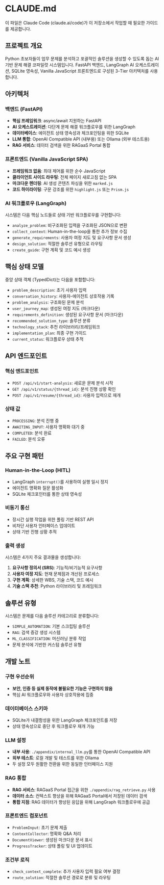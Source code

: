 # CLAUDE.md

이 파일은 Claude Code (claude.ai/code)가 이 저장소에서 작업할 때 필요한 가이드를 제공합니다.

## 프로젝트 개요

Python 초보자들이 업무 문제를 분석하고 포괄적인 솔루션을 생성할 수 있도록 돕는 AI 기반 문제 해결 코파일럿 시스템입니다. FastAPI 백엔드, LangGraph AI 오케스트레이션, SQLite 영속성, Vanilla JavaScript 프론트엔드로 구성된 3-Tier 아키텍처를 사용합니다.

## 아키텍처

### 백엔드 (FastAPI)
- **핵심 프레임워크**: async/await 지원하는 FastAPI
- **AI 오케스트레이션**: 다단계 문제 해결 워크플로우를 위한 LangGraph
- **데이터베이스**: 에이전트 상태 영속성과 체크포인팅을 위한 SQLite
- **LLM 통합**: OpenAI Compatible API (내부용) 또는 Ollama (외부 테스트용)
- **RAG 서비스**: 데이터 검색을 위한 RAGaaS Portal 통합

### 프론트엔드 (Vanilla JavaScript SPA)
- **프레임워크 없음**: 최대 제어를 위한 순수 JavaScript
- **클라이언트 사이드 라우팅**: 전체 페이지 새로고침 없는 SPA
- **마크다운 렌더링**: AI 생성 콘텐츠 파싱을 위한 `marked.js`
- **코드 하이라이팅**: 구문 강조를 위한 `highlight.js` 또는 `Prism.js`

### AI 워크플로우 (LangGraph)
시스템은 다음 핵심 노드들로 상태 기반 워크플로우를 구현합니다:
- `analyze_problem`: 비구조화된 입력을 구조화된 JSON으로 변환
- `collect_context`: Human-in-the-loop을 통한 추가 정보 수집
- `generate_requirements`: 사용자 여정 지도 및 요구사항 문서 생성
- `design_solution`: 적절한 솔루션 유형으로 라우팅
- `create_guide`: 구현 계획 및 코드 예시 생성

## 핵심 상태 모델

중앙 상태 객체 (TypedDict)는 다음을 포함합니다:
- `problem_description`: 초기 사용자 입력
- `conversation_history`: 사용자-에이전트 상호작용 기록
- `problem_analysis`: 구조화된 문제 분석
- `user_journey_map`: 생성된 여정 지도 (마크다운)
- `requirements_definition`: 생성된 요구사항 문서 (마크다운)
- `recommended_solution_type`: 솔루션 분류
- `technology_stack`: 추천 라이브러리/프레임워크
- `implementation_plan`: 최종 구현 가이드
- `current_status`: 워크플로우 상태 추적

## API 엔드포인트

### 핵심 엔드포인트
- `POST /api/v1/start-analysis`: 새로운 문제 분석 시작
- `GET /api/v1/status/{thread_id}`: 분석 진행 상황 확인
- `POST /api/v1/resume/{thread_id}`: 사용자 입력으로 재개

### 상태 값
- `PROCESSING`: 분석 진행 중
- `AWAITING_INPUT`: 사용자 명확화 대기 중
- `COMPLETED`: 분석 완료
- `FAILED`: 분석 오류

## 주요 구현 패턴

### Human-in-the-Loop (HITL)
- LangGraph `interrupt()`를 사용하여 실행 일시 정지
- 에이전트 명확화 질문 활성화
- SQLite 체크포인터를 통한 상태 영속성

### 비동기 통신
- 장시간 실행 작업을 위한 폴링 기반 REST API
- 비차단 사용자 인터페이스 업데이트
- 상태 기반 진행 상황 추적

### 출력 생성
시스템은 4가지 주요 결과물을 생성합니다:
1. **요구사항 정의서 (SRS)**: 기능적/비기능적 요구사항
2. **사용자 여정 지도**: 현재 문제점과 개선된 프로세스
3. **구현 계획**: 상세한 WBS, 기술 스택, 코드 예시
4. **기술 스택 추천**: Python 라이브러리 및 프레임워크

## 솔루션 유형
시스템은 문제를 다음 솔루션 카테고리로 분류합니다:
- `SIMPLE_AUTOMATION`: 기본 스크립팅 솔루션
- `RAG`: 검색 증강 생성 시스템
- `ML_CLASSIFICATION`: 머신러닝 분류 작업
- 문제 분석에 기반한 커스텀 솔루션 유형

## 개발 노트

### 구현 우선순위
- **보안, 인증 등 실제 동작에 불필요한 기능은 구현하지 않음**
- 핵심 AI 워크플로우와 사용자 상호작용에 집중

### 데이터베이스 스키마
- SQLite가 내결함성을 위한 LangGraph 체크포인트를 저장
- 상태 영속성으로 중단 후 워크플로우 재개 가능

### LLM 설정
- **내부 사용**: `./appendix/internal_llm.py`를 통한 OpenAI Compatible API
- **외부 테스트**: 로컬 개발 및 테스트를 위한 Ollama
- 두 설정 모두 원활한 전환을 위한 동일한 인터페이스 지원

### RAG 통합
- **RAG 서비스**: RAGaaS Portal 접근을 위한 `./appendix/rag_retrieve.py` 사용
- **데이터 소스**: 컨텍스트 향상을 위해 RAGaaS Portal에서 저장된 데이터 검색
- **통합 지점**: RAG 데이터가 향상된 응답을 위해 LangGraph 워크플로우에 공급

### 프론트엔드 컴포넌트
- `ProblemInput`: 초기 문제 제출
- `ContextCollector`: 명확화 Q&A 처리
- `DocumentViewer`: 생성된 마크다운 문서 표시
- `ProgressTracker`: 상태 폴링 및 UI 업데이트

### 조건부 로직
- `check_context_complete`: 추가 사용자 입력 필요 여부 결정
- `route_solution`: 적절한 솔루션 경로로 분류 및 라우팅